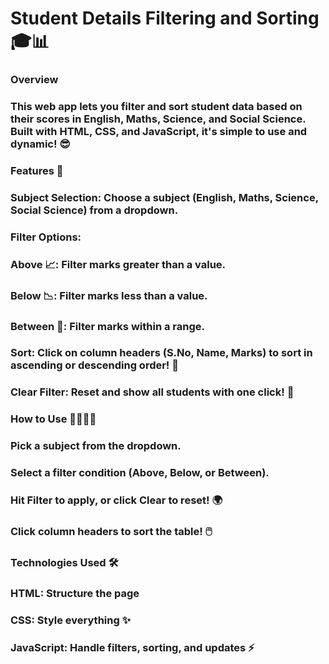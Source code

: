 # Student Details Filtering and Sorting 🎓📊
### Overview
### This web app lets you filter and sort student data based on their scores in English, Maths, Science, and Social Science. Built with HTML, CSS, and JavaScript, it's simple to use and dynamic! 😎

### Features 🌟
### Subject Selection: Choose a subject (English, Maths, Science, Social Science) from a dropdown.
### Filter Options:
### Above 📈: Filter marks greater than a value.
### Below 📉: Filter marks less than a value.
### Between 🔄: Filter marks within a range.
### Sort: Click on column headers (S.No, Name, Marks) to sort in ascending or descending order! 🔢
### Clear Filter: Reset and show all students with one click! 🔄

### How to Use 👩‍💻👨‍💻
### Pick a subject from the dropdown.
### Select a filter condition (Above, Below, or Between).
### Hit Filter to apply, or click Clear to reset! 🌍
### Click column headers to sort the table! 🖱️

### Technologies Used 🛠️
### HTML: Structure the page
### CSS: Style everything ✨
### JavaScript: Handle filters, sorting, and updates ⚡

